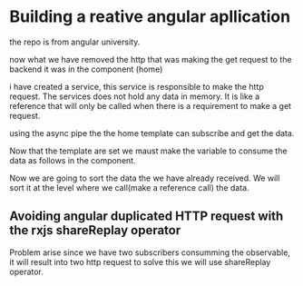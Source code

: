 # Building a reative angular apllication

the repo is from angular university.

now what we have removed the http that was making the get request to the backend it was in the component (home)

i have created a service, this service is responsible to make the http request. The services does not hold any data in memory. It is like a reference that will only be called when there is a requirement to make a get request.

using the async pipe the the home template can subscribe and get the data.

Now that the template are set we maust make the variable to consume the data as follows in the component.

Now we are going to sort the data the we have already received. We will sort it at the level where we call(make a reference call) the data.

## Avoiding angular duplicated HTTP request with the rxjs shareReplay operator

Problem arise since we have two subscribers consumming the observable, it will result into two http request to solve this we will use shareReplay operator.
